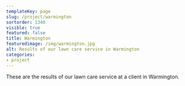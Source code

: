```yaml
---
templateKey: page
slug: /project/warmington
sortorder: 1340
visible: true
featured: false
title: Warmington
featuredimage: /img/warmington.jpg
alt: Results of our lawn care service in Warmington
categories:
- project
---
```

These are the results of our lawn care service at a client in Warmington.


